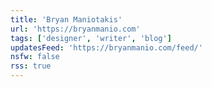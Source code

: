 ```yaml
---
title: 'Bryan Maniotakis'
url: 'https://bryanmanio.com'
tags: ['designer', 'writer', 'blog']
updatesFeed: 'https://bryanmanio.com/feed/'
nsfw: false
rss: true
---
```

